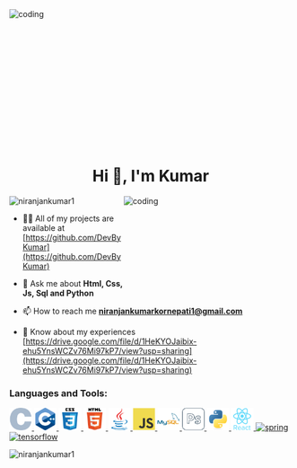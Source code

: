 <img align="right" alt="coding" width="1000" height="280" src="https://media0.giphy.com/media/qgQUggAC3Pfv687qPC/200.webp?cid=ecf05e47z99qfhpwuluhvffdky1g3i2bc46y9b3bhrhx9hex&ep=v1_gifs_search&rid=200.webp&ct=g">
<h1 align="center">Hi 👋, I'm Kumar</h1>
<img align="right" alt="coding" width="300" height="150" src="https://media0.giphy.com/media/qgQUggAC3Pfv687qPC/200.webp?cid=ecf05e47z99qfhpwuluhvffdky1g3i2bc46y9b3bhrhx9hex&ep=v1_gifs_search&rid=200.webp&ct=g">

<p align="left"> <img src="https://komarev.com/ghpvc/?username=niranjankumar1&label=Profile%20views&color=0e75b6&style=flat" alt="niranjankumar1" /> </p>


- 👨‍💻 All of my projects are available at [https://github.com/DevByKumar](https://github.com/DevByKumar)

- 💬 Ask me about **Html, Css, Js, Sql and Python**

- 📫 How to reach me **niranjankumarkornepati1@gmail.com**

- 📄 Know about my experiences [https://drive.google.com/file/d/1HeKYOJaibix-ehu5YnsWCZv76Mi97kP7/view?usp=sharing](https://drive.google.com/file/d/1HeKYOJaibix-ehu5YnsWCZv76Mi97kP7/view?usp=sharing)

<!-- <h3 align="left">Connect with me:</h3>
<p align="left">
<a href="https://twitter.com/@niranja30054011" target="blank"><img align="center" src="https://raw.githubusercontent.com/rahuldkjain/github-profile-readme-generator/master/src/images/icons/Social/twitter.svg" alt="@niranja30054011" height="30" width="40" /></a>
<a href="https://linkedin.com/in/niranjankumark/" target="blank"><img align="center" src="https://raw.githubusercontent.com/rahuldkjain/github-profile-readme-generator/master/src/images/icons/Social/linked-in-alt.svg" alt="https://www.linkedin.com/in/niranjankumark/" height="30" width="40" /></a>
<a href="https://instagram.com/niranjan_kumar_.k" target="blank"><img align="center" src="https://raw.githubusercontent.com/rahuldkjain/github-profile-readme-generator/master/src/images/icons/Social/instagram.svg" alt="niranjan_kumar_.k" height="30" width="40" /></a>
<a href="https://www.codechef.com/users/klu2000031675" target="blank"><img align="center" src="https://cdn.jsdelivr.net/npm/simple-icons@3.1.0/icons/codechef.svg" alt="klu2000031675" height="30" width="40" /></a>
<a href="https://www.hackerrank.com/klu_2000031675" target="blank"><img align="center" src="https://raw.githubusercontent.com/rahuldkjain/github-profile-readme-generator/master/src/images/icons/Social/hackerrank.svg" alt="@klu_2000031675" height="30" width="40" /></a>
<a href="https://www.leetcode.com/klu2000031675" target="blank"><img align="center" src="https://raw.githubusercontent.com/rahuldkjain/github-profile-readme-generator/master/src/images/icons/Social/leet-code.svg" alt="klu2000031675" height="30" width="40" /></a>
<a href="https://www.hackerearth.com/@klu_2000031675" target="blank"><img align="center" src="https://raw.githubusercontent.com/rahuldkjain/github-profile-readme-generator/master/src/images/icons/Social/hackerearth.svg" alt="@klu_2000031675" height="30" width="40" /></a>
</p> -->

<h3 align="left">Languages and Tools:</h3>
<p align="left"> <a href="https://www.cprogramming.com/" target="_blank" rel="noreferrer"> <img src="https://raw.githubusercontent.com/devicons/devicon/master/icons/c/c-original.svg" alt="c" width="40" height="40"/> </a> <a href="https://www.w3schools.com/cpp/" target="_blank" rel="noreferrer"> <img src="https://raw.githubusercontent.com/devicons/devicon/master/icons/cplusplus/cplusplus-original.svg" alt="cplusplus" width="40" height="40"/> </a> <a href="https://www.w3schools.com/css/" target="_blank" rel="noreferrer"> <img src="https://raw.githubusercontent.com/devicons/devicon/master/icons/css3/css3-original-wordmark.svg" alt="css3" width="40" height="40"/> </a> <a href="https://www.w3.org/html/" target="_blank" rel="noreferrer"> <img src="https://raw.githubusercontent.com/devicons/devicon/master/icons/html5/html5-original-wordmark.svg" alt="html5" width="40" height="40"/> </a> <a href="https://www.java.com" target="_blank" rel="noreferrer"> <img src="https://raw.githubusercontent.com/devicons/devicon/master/icons/java/java-original.svg" alt="java" width="40" height="40"/> </a> <a href="https://developer.mozilla.org/en-US/docs/Web/JavaScript" target="_blank" rel="noreferrer"> <img src="https://raw.githubusercontent.com/devicons/devicon/master/icons/javascript/javascript-original.svg" alt="javascript" width="40" height="40"/> </a> <a href="https://www.mysql.com/" target="_blank" rel="noreferrer"> <img src="https://raw.githubusercontent.com/devicons/devicon/master/icons/mysql/mysql-original-wordmark.svg" alt="mysql" width="40" height="40"/> </a> <a href="https://www.photoshop.com/en" target="_blank" rel="noreferrer"> <img src="https://raw.githubusercontent.com/devicons/devicon/master/icons/photoshop/photoshop-line.svg" alt="photoshop" width="40" height="40"/> </a> <a href="https://www.python.org" target="_blank" rel="noreferrer"> <img src="https://raw.githubusercontent.com/devicons/devicon/master/icons/python/python-original.svg" alt="python" width="40" height="40"/> </a> <a href="https://reactjs.org/" target="_blank" rel="noreferrer"> <img src="https://raw.githubusercontent.com/devicons/devicon/master/icons/react/react-original-wordmark.svg" alt="react" width="40" height="40"/> </a> <a href="https://spring.io/" target="_blank" rel="noreferrer"> <img src="https://www.vectorlogo.zone/logos/springio/springio-icon.svg" alt="spring" width="40" height="40"/> </a> <a href="https://www.tensorflow.org" target="_blank" rel="noreferrer"> <img src="https://www.vectorlogo.zone/logos/tensorflow/tensorflow-icon.svg" alt="tensorflow" width="40" height="40"/> </a> </p>

<p><img align="left" src="https://github-readme-stats.vercel.app/api/top-langs?username=niranjankumar1&show_icons=true&locale=en&layout=compact" alt="niranjankumar1" /></p>


